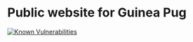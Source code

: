 # Public website for Guinea Pug

[![Known Vulnerabilities](https://snyk.io/test/github/notredamstra/guinea-pug-website/badge.svg?targetFile=package.json)](https://snyk.io/test/github/notredamstra/guinea-pug-website?targetFile=package.json)

